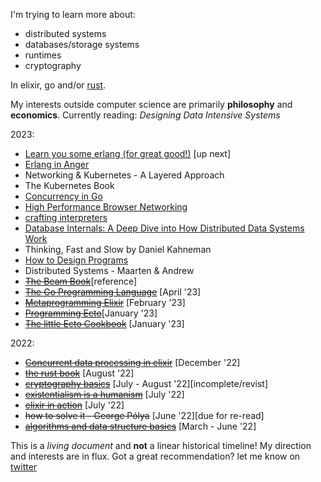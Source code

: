 I'm trying to learn more about:

- distributed systems
- databases/storage systems
- runtimes
- cryptography

In elixir, go and/or [rust](https://www.rust-lang.org/).

My interests outside computer science are primarily **philosophy** and **economics**.
Currently reading:  _Designing Data Intensive Systems_

2023:

- [Learn you some erlang (for great good!)](https://learnyousomeerlang.com/content) [up next]
- [Erlang in Anger](https://www.erlang-in-anger.com/)
- Networking & Kubernetes - A Layered Approach
- The Kubernetes Book
- [Concurrency in Go](https://www.oreilly.com/library/view/concurrency-in-go/9781491941294/)
- [High Performance Browser Networking](https://hpbn.co/)
- [crafting interpreters](https://craftinginterpreters.com/)
- [Database Internals: A Deep Dive into How Distributed Data Systems Work](https://www.databass.dev/)
- Thinking, Fast and Slow by Daniel Kahneman
- [How to Design Programs](https://htdp.org/)
- Distributed Systems - Maarten & Andrew
- ~~[The Beam Book](https://github.com/happi/theBeamBook)~~[reference]
- ~~[The Go Programming Language](https://www.gopl.io/)~~ [April '23]
- ~~[Metaprogramming Elixir](https://pragprog.com/titles/cmelixir/metaprogramming-elixir/)~~ [February '23]
- ~~[Programming Ecto](https://pragprog.com/titles/wmecto/programming-ecto/)~~[January '23]
- ~~[The little Ecto Cookbook](https://dashbit.co/ebooks/the-little-ecto-cookbook)~~ [January '23]

2022:

- ~~[Concurrent data processing in elixir](https://pragprog.com/titles/sgdpelixir/concurrent-data-processing-in-elixir/)~~ [December '22]
- ~~[the rust book](https://github.com/hailelagi/rustacea)~~ [August '22]
- ~~[cryptography basics](https://github.com/hailelagi/matasano)~~ [July - August '22][incomplete/revist]
- ~~[existentialism is a humanism](https://www.goodreads.com/book/show/51985.Existentialism_is_a_Humanism)~~ [July '22]
- ~~[elixir in action](https://www.notion.so/Elixir-in-Action-Book-review-27ff4cbe67f140a688637e1422f11641)~~ [July '22]
- ~~how to solve it - George Pólya~~ [June '22][due for re-read]
- ~~[algorithms and data structure basics](https://runestone.academy/ns/books/published/pythonds/index.html)~~ [March - June '22]

This is a _living document_ and **not** a linear historical timeline! My direction and interests are in flux. Got a great recommendation? let me know on [twitter](https://www.twitter.com/haile_lagi)

